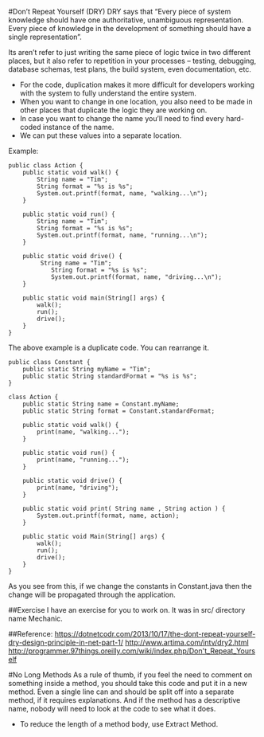 #Don’t Repeat Yourself (DRY)
DRY says that “Every piece of system knowledge should have one authoritative, unambiguous representation. Every piece of knowledge in the development of something should have a single representation”. 

Its aren’t refer to just writing the same piece of logic twice in two different places, but it also refer to repetition in your processes – testing, debugging, database schemas, test plans, the build system, even documentation, etc. 

- For the code, duplication makes it more difficult for developers working with the system to fully understand the entire system.
- When you want to change in one location, you also need to be made in other places that duplicate the logic they are working on.
- In case you want to change the name you’ll need to find every hard-coded instance of the name.
- We can put these values into a separate location.

Example:
```
public class Action {
	public static void walk() {
		String name = "Tim";
		String format = "%s is %s";
		System.out.printf(format, name, "walking...\n");
	}

	public static void run() {
		String name = "Tim";
		String format = "%s is %s";
		System.out.printf(format, name, "running...\n");
	}

	public static void drive() {
		 String name = "Tim";
	        String format = "%s is %s";
	        System.out.printf(format, name, "driving...\n");
	}
	
	public static void main(String[] args) {
		walk();
		run();
		drive();
	}
}
```
The above example is a duplicate code. You can rearrange it.

```
public class Constant {
	public static String myName = "Tim";
	public static String standardFormat = "%s is %s";
}

class Action {
	public static String name = Constant.myName;
	public static String format = Constant.standardFormat;

	public static void walk() {
		print(name, "walking...");
	}

	public static void run() {
		print(name, "running...");
	}

	public static void drive() {
		print(name, "driving");
	}

	public static void print( String name , String action ) {
		System.out.printf(format, name, action);
	}

	public static void Main(String[] args) {
		walk();
		run();
		drive();
	}
}
``` 
As you see from this, if we change the constants in Constant.java then the change will be propagated through the application. 

##Exercise
I have an exercise for you to work on. It was in src/ directory name Mechanic.

##Reference:
https://dotnetcodr.com/2013/10/17/the-dont-repeat-yourself-dry-design-principle-in-net-part-1/
http://www.artima.com/intv/dry2.html
http://programmer.97things.oreilly.com/wiki/index.php/Don't_Repeat_Yourself

#No Long Methods
As a rule of thumb, if you feel the need to comment on something inside a method, you should take this code and put it in a new method. 
Even a single line can and should be split off into a separate method, if it requires explanations. And if the method has a descriptive name, nobody will need to look at the code to see what it does.

- To reduce the length of a method body, use Extract Method.
